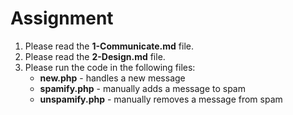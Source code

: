 # Assignment

1. Please read the __1-Communicate.md__ file.
2. Please read the __2-Design.md__ file.
3. Please run the code in the following files:
	* __new.php__ - handles a new message
	* __spamify.php__ - manually adds a message to spam
	* __unspamify.php__ - manually removes a message from spam
